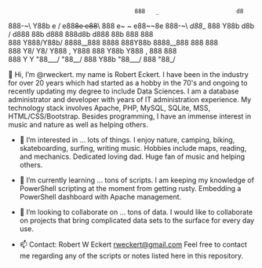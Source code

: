 
                                        888   _                      d8   
888-~\ Y88b    e    /  e88~~8e   e88~~\ 888 e~ ~   e88~~8e  888-~\ _d88__ 
888     Y88b  d8b  /  d888  88b d888    888d8b    d888  88b 888     888   
888      Y888/Y88b/   8888__888 8888    888Y88b   8888__888 888     888   
888       Y8/  Y8/    Y888    , Y888    888 Y88b  Y888    , 888     888   
888        Y    Y      "88___/   "88__/ 888  Y88b  "88___/  888     "88_/ 
                                                                          
👋 Hi, I’m @rweckert. my name is Robert Eckert. I have been in the industry for over 20 years which had started as a hobby in the 70's and ongoing to recently updating my degree to include Data Sciences. I am a database administrator and developer with years of IT administration experience. My technology stack involves Apache, PHP, MySQL, SQLite, MSS, HTML/CSS/Bootstrap. Besides programming, I have an immense interest in music and nature as well as helping others.

- 👀 I’m interested in ... lots of things.
I enjoy nature, camping, biking, skateboarding, surfing, writing music. Hobbies include maps, reading, and mechanics. Dedicated loving dad. Huge fan of music and helping others.

- 🌱 I’m currently learning ... tons of scripts.
I am keeping my knowledge of PowerShell scripting at the moment from getting rusty. Embedding a PowerShell dashboard with Apache management.

- 💞️ I’m looking to collaborate on ... tons of data.
I would like to collaborate on projects that bring complicated data sets to the surface for every day use.

- 📫 Contact: Robert W Eckert  rweckert@gmail.com
Feel free to contact me regarding any of the scripts or notes listed here in this repository.

<!---
rweckert/rweckert is a ✨ special ✨ repository because its `README.md` (this file) appears on your GitHub profile.
You can click the Preview link to take a look at your changes.
--->
